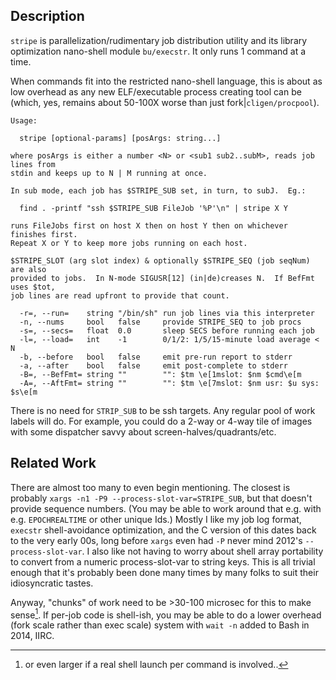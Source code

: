 Description
-----------

`stripe` is parallelization/rudimentary job distribution utility and its library
optimization nano-shell module `bu/execstr`.  It only runs 1 command at a time.

When commands fit into the restricted nano-shell language, this is about as low
overhead as any new ELF/executable process creating tool can be (which, yes,
remains about 50-100X worse than just fork|`cligen/procpool`).

```
Usage:

  stripe [optional-params] [posArgs: string...]

where posArgs is either a number <N> or <sub1 sub2..subM>, reads job lines from
stdin and keeps up to N | M running at once.

In sub mode, each job has $STRIPE_SUB set, in turn, to subJ.  Eg.:

  find . -printf "ssh $STRIPE_SUB FileJob '%P'\n" | stripe X Y

runs FileJobs first on host X then on host Y then on whichever finishes first.
Repeat X or Y to keep more jobs running on each host.

$STRIPE_SLOT (arg slot index) & optionally $STRIPE_SEQ (job seqNum) are also
provided to jobs.  In N-mode SIGUSR[12] (in|de)creases N.  If BefFmt uses $tot,
job lines are read upfront to provide that count.

  -r=, --run=    string "/bin/sh" run job lines via this interpreter
  -n, --nums     bool   false     provide STRIPE_SEQ to job procs
  -s=, --secs=   float  0.0       sleep SECS before running each job
  -l=, --load=   int    -1        0/1/2: 1/5/15-minute load average < N
  -b, --before   bool   false     emit pre-run report to stderr
  -a, --after    bool   false     emit post-complete to stderr
  -B=, --BefFmt= string ""        "": $tm \e[1mslot: $nm $cmd\e[m
  -A=, --AftFmt= string ""        "": $tm \e[7mslot: $nm usr: $u sys: $s\e[m
```

There is no need for `STRIP_SUB` to be ssh targets.  Any regular pool of work
labels will do.  For example, you could do a 2-way or 4-way tile of images with
some dispatcher savvy about screen-halves/quadrants/etc.

Related Work
------------

There are almost too many to even begin mentioning.  The closest is probably
`xargs -n1 -P9 --process-slot-var=STRIPE_SUB`, but that doesn't provide sequence
numbers.  (You may be able to work around that e.g. with e.g. `EPOCHREALTIME` or
other unique Ids.)  Mostly I like my job log format, `execstr` shell-avoidance
optimization, and the C version of this dates back to the very early 00s, long
before `xargs` even had `-P` never mind 2012's `--process-slot-var`.  I also
like not having to worry about shell array portability to convert from a numeric
process-slot-var to string keys.  This is all trivial enough that it's probably
been done many times by many folks to suit their idiosyncratic tastes.

Anyway, "chunks" of work need to be >30-100 microsec for this to make sense[^1].
If per-job code is shell-ish, you may be able to do a lower overhead (fork scale
rather than exec scale) system with `wait -n` added to Bash in 2014, IIRC.

[^1]: or even larger if a real shell launch per command is involved..
